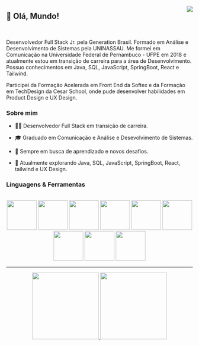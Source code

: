 <a align ="right" href="https://www.linkedin.com/in/igor-cavalcanti-moura" target="_blank"><img align ="right" loading="lazy" src="https://img.shields.io/badge/-LinkedIn-%230077B5?style=for-the-badge&logo=linkedin&logoColor=white" target="_blank"></a>  
## 👋 Olá, Mundo! 

 
<br>

Desenvolvedor Full Stack Jr. pela Generation Brasil. Formado em Análise e Desenvolvimento de Sistemas pela UNINASSAU. Me formei em Comunicação na Universidade Federal de Pernambuco - UFPE em 2018 e atualmente estou em transição de carreira para a área de Desenvolvimento. Possuo conhecimentos em Java, SQL, JavaScript, SpringBoot, React e Tailwind.

Participei da Formação Acelerada em Front End da Softex e da Formação em TechDesign da Cesar School, onde pude desenvolver habilidades em Product Design e UX Design.
<br>
### Sobre mim

 - 👨‍💻 Desenvolvedor Full Stack em transição de carreira.
  
 - 🎓 Graduado em Comunicação e Análise e Desevolvimento de Sistemas.
  
 - 🌱 Sempre em busca de aprendizado e novos desafios.
  
 - 💼 Atualmente explorando Java, SQL, JavaScript, SpringBoot, React, tailwind e UX Design.

### Linguagens & Ferramentas

<br>

<div align ="center">
  
<img loading="lazy" src="https://cdn.jsdelivr.net/gh/devicons/devicon@latest/icons/java/java-original-wordmark.svg" width="80" height="80"/>
  
<img loading="lazy" src="https://cdn.jsdelivr.net/gh/devicons/devicon@latest/icons/mysql/mysql-original-wordmark.svg"  width="80" height="80"/>

<img loading="lazy" src="https://cdn.jsdelivr.net/gh/devicons/devicon@latest/icons/javascript/javascript-plain.svg"  width="80" height="80"/>

<img loading="lazy" src="https://cdn.jsdelivr.net/gh/devicons/devicon@latest/icons/spring/spring-original-wordmark.svg"  width="80" height="80"/>

<img loading="lazy" src="https://cdn.jsdelivr.net/gh/devicons/devicon@latest/icons/react/react-original-wordmark.svg" width="80" height="80"/>

<img loading="lazy" src="https://cdn.jsdelivr.net/gh/devicons/devicon@latest/icons/tailwindcss/tailwindcss-original-wordmark.svg"  width="80" height="80"/>

<img loading="lazy" src="https://cdn.jsdelivr.net/gh/devicons/devicon@latest/icons/figma/figma-original.svg" width="80" height="80"/>

<img loading="lazy" src="https://cdn.jsdelivr.net/gh/devicons/devicon@latest/icons/insomnia/insomnia-original-wordmark.svg" width="80" height="80"/>

<img loading="lazy" src="https://cdn.jsdelivr.net/gh/devicons/devicon@latest/icons/git/git-plain-wordmark.svg" width="80" height="80"/>



</div>

- - -

<div align = "center">
<a href="https://github.com/IgorCavalcantiMoura">
<img loading="lazy" height="180em" src="https://github-readme-stats.vercel.app/api/top-langs/?username=IgorCavalcantiMoura&layout=compact&langs_count=7&theme=bear"/>
<img loading="lazy" height="180em" src="https://github-readme-stats.vercel.app/api?username=IgorCavalcantiMoura&show_icons=true&theme=bear&include_all_commits=true&count_private=true"/>
</div>


